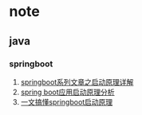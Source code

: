 # note
## java

### **springboot**
1. [springboot系列文章之启动原理详解](https://juejin.im/post/5b79a6e651882542aa1b2c22)
1. [spring boot应用启动原理分析](https://blog.csdn.net/hengyunabc/article/details/50120001)
1. [一文搞懂springboot启动原理](https://www.jianshu.com/p/943650ab7dfd)
